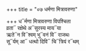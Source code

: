 +++
title = "०७ धर्मणा मित्रावरुणा"

+++
ध᳓र्मणा मित्रावरुणा विपश्चिता  
व्रता᳓ रक्षेथे अ᳓सुरस्य माय᳓या  
ऋते᳓न वि᳓श्वम् भु᳓वनं वि᳓ राजथः  
सू᳓र्यम् आ᳓ धत्थो दिवि᳓ चि᳓त्रियं र᳓थम्